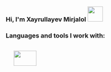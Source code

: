 ### Hi, I'm Xayrullayev Mirjalol <img src="https://media0.giphy.com/media/gM5qFksULw54NMWyry/giphy.gif?cid=ecf05e47xhzfwht1l0im5mwjv2dzg8fnv60i5uuzj4ch3l08&rid=giphy.gif&ct=s" width="40"/><br/>



### Languages and tools I work with:
<code>
   <img src="[[https://www.nicepng.com/png/detail/352-3529769_html5-course-training-content-details-logo-html-5.png](http://assets.stickpng.com/images/5847f5aecef1014c0b5e489a.png)](https://cdn-icons-png.flaticon.com/512/1051/1051328.png)" width="60" height="40" />
  
<code/>
